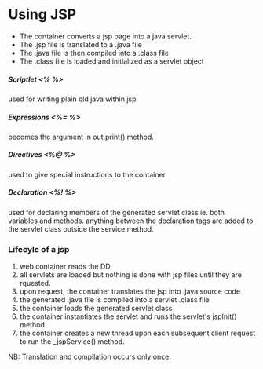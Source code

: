 # Using JSP
* The container converts a jsp page into a java servlet.
* The .jsp file is translated to a .java file
* The .java file is then compiled into a .class file
* The .class file is loaded and initialized as a servlet object


##### Scriptlet <% %> #####
used for writing plain old java within jsp

##### Expressions <%= %> #####
becomes the argument in out.print() method.

##### Directives <%@ %> #####
used to give special instructions to the container

##### Declaration <%! %> #####
used for declaring members of the generated servlet class
ie. both variables and methods.
anything between the declaration tags are added to the servlet class outside the service method.

### Lifecyle of a jsp ###
1. web container reads the DD
2. all servlets are loaded but nothing is done with jsp files until they are rquested.
3. upon request, the container translates the jsp into .java source code
4. the generated .java file is compiled into a servlet .class file
5. the container loads the generated servlet class
6. the container instantiates the servlet and runs the servlet's jspInit() method
7. the container creates a new thread upon each subsequent client request to run the _jspService() method.

NB: Translation and compilation occurs only once.
 